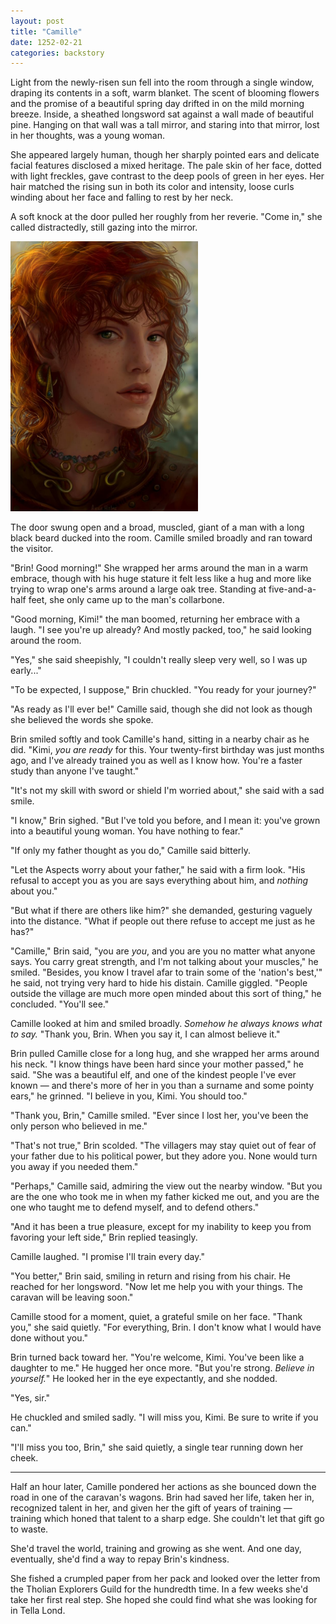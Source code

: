 ```yaml
---
layout: post
title: "Camille"
date: 1252-02-21
categories: backstory
---
```


Light from the newly-risen sun fell into the room through a single window, draping its contents in a soft, warm blanket. The scent of blooming flowers and the promise of a beautiful spring day drifted in on the mild morning breeze. Inside, a sheathed longsword sat against a wall made of beautiful pine. Hanging on that wall was a tall mirror, and staring into that mirror, lost in her thoughts, was a young woman.

She appeared largely human, though her sharply pointed ears and delicate facial features disclosed a mixed heritage. The pale skin of her face, dotted with light freckles, gave contrast to the deep pools of green in her eyes. Her hair matched the rising sun in both its color and intensity, loose curls winding about her face and falling to rest by her neck.

A soft knock at the door pulled her roughly from her reverie. "Come in," she called distractedly, still gazing into the mirror.

<a href="/assets/camille.jpg">
<img class="container mw-image" style="max-width: 300px" src="/assets/camille.jpg" alt="Camille">
</a>

The door swung open and a broad, muscled, giant of a man with a long black beard ducked into the room. Camille smiled broadly and ran toward the visitor.

"Brin! Good morning!" She wrapped her arms around the man in a warm embrace, though with his huge stature it felt less like a hug and more like trying to wrap one's arms around a large oak tree. Standing at five-and-a-half feet, she only came up to the man's collarbone.

"Good morning, Kimi!" the man boomed, returning her embrace with a laugh. "I see you're up already? And mostly packed, too," he said looking around the room.

"Yes," she said sheepishly, "I couldn't really sleep very well, so I was up early..."

"To be expected, I suppose," Brin chuckled. "You ready for your journey?"

"As ready as I'll ever be!" Camille said, though she did not look as though she believed the words she spoke.

Brin smiled softly and took Camille's hand, sitting in a nearby chair as he did. "Kimi, *you are ready* for this. Your twenty-first birthday was just months ago, and I've already trained you as well as I know how. You're a faster study than anyone I've taught."

"It's not my skill with sword or shield I'm worried about," she said with a sad smile.

"I know," Brin sighed. "But I've told you before, and I mean it: you've grown into a beautiful young woman. You have nothing to fear."

"If only my father thought as you do," Camille said bitterly.

"Let the Aspects worry about your father," he said with a firm look. "His refusal to accept you as you are says everything about him, and *nothing* about you."

"But what if there are others like him?" she demanded, gesturing vaguely into the distance. "What if people out there refuse to accept me just as he has?"

"Camille," Brin said, "you are *you*, and you are you no matter what anyone says. You carry great strength, and I'm not talking about your muscles," he smiled. "Besides, you know I travel afar to train some of the 'nation's best,'" he said, not trying very hard to hide his distain. Camille giggled. "People outside the village are much more open minded about this sort of thing," he concluded. "You'll see."

Camille looked at him and smiled broadly. *Somehow he always knows what to say.* "Thank you, Brin. When you say it, I can almost believe it."

Brin pulled Camille close for a long hug, and she wrapped her arms around his neck. "I know things have been hard since your mother passed," he said. "She was a beautiful elf, and one of the kindest people I've ever known — and there's more of her in you than a surname and some pointy ears," he grinned. "I believe in you, Kimi. You should too."

"Thank you, Brin," Camille smiled. "Ever since I lost her, you've been the only person who believed in me."

"That's not true," Brin scolded. "The villagers may stay quiet out of fear of your father due to his political power, but they adore you. None would turn you away if you needed them."

"Perhaps," Camille said, admiring the view out the nearby window. "But you are the one who took me in when my father kicked me out, and you are the one who taught me to defend myself, and to defend others."

"And it has been a true pleasure, except for my inability to keep you from favoring your left side," Brin replied teasingly.

Camille laughed. "I promise I'll train every day."

"You better," Brin said, smiling in return and rising from his chair. He reached for her longsword. "Now let me help you with your things. The caravan will be leaving soon."

Camille stood for a moment, quiet, a grateful smile on her face. "Thank you," she said quietly. "For everything, Brin. I don't know what I would have done without you."

Brin turned back toward her. "You're welcome, Kimi. You've been like a daughter to me." He hugged her once more. "But you're strong. *Believe in yourself.*" He looked her in the eye expectantly, and she nodded.

"Yes, sir."

He chuckled and smiled sadly. "I will miss you, Kimi. Be sure to write if you can."

"I'll miss you too, Brin," she said quietly, a single tear running down her cheek.

<hr>

Half an hour later, Camille pondered her actions as she bounced down the road in one of the caravan's wagons. Brin had saved her life, taken her in, recognized talent in her, and given her the gift of years of training — training which honed that talent to a sharp edge. She couldn't let that gift go to waste.

She'd travel the world, training and growing as she went. And one day, eventually, she'd find a way to repay Brin's kindness.

She fished a crumpled paper from her pack and looked over the letter from the Tholian Explorers Guild for the hundredth time. In a few weeks she'd take her first real step. She hoped she could find what she was looking for in Tella Lond.